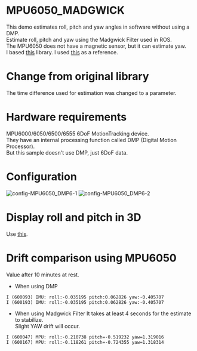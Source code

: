 # MPU6050_MADGWICK
This demo estimates roll, pitch and yaw angles in software without using a DMP.   
Estimate roll, pitch and yaw using the Madgwick Filter used in ROS.   
The MPU6050 does not have a magnetic sensor, but it can estimate yaw.   
I based [this](https://github.com/arduino-libraries/MadgwickAHRS) library.
I used [this](https://github.com/arduino-libraries/MadgwickAHRS/blob/master/examples/Visualize101/Visualize101.ino) as a reference.   

# Change from original library
The time difference used for estimation was changed to a parameter.   

# Hardware requirements
MPU6000/6050/6500/6555 6DoF MotionTracking device.   
They have an internal processing function called DMP (Digital Motion Processor).   
But this sample doesn't use DMP, just 6DoF data.   

# Configuration

![config-MPU6050_DMP6-1](https://user-images.githubusercontent.com/6020549/224453334-ad69a635-0767-4d94-8193-c11160b10eb7.jpg)
![config-MPU6050_DMP6-2](https://user-images.githubusercontent.com/6020549/224453337-8529aa7f-76dd-4b70-9bff-a43888973534.jpg)

# Display roll and pitch in 3D
Use [this](https://github.com/thecountoftuscany/PyTeapot-Quaternion-Euler-cube-rotation).   

# Drift comparison using MPU6050
Value after 10 minutes at rest.   
- When using DMP
```
I (600093) IMU: roll:-0.035195 pitch:0.062826 yaw:-0.405707
I (600193) IMU: roll:-0.035195 pitch:0.062826 yaw:-0.405707
```

- When using Madgwick Filter
It takes at least 4 seconds for the estimate to stabilize.   
Slight YAW drift will occur.   
```
I (600047) MPU: roll:-0.210738 pitch=-0.519232 yaw=1.319016
I (600167) MPU: roll:-0.118261 pitch=-0.724355 yaw=1.318314
```
